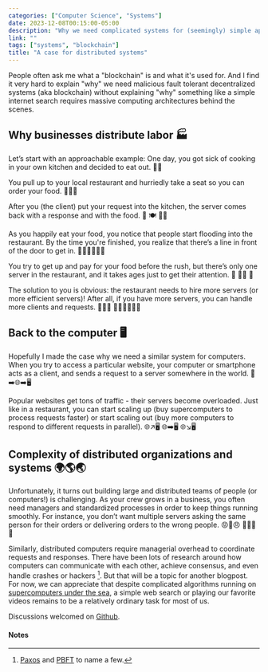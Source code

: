 ```yaml
---
categories: ["Computer Science", "Systems"]
date: 2023-12-08T00:15:00-05:00
description: "Why we need complicated systems for (seemingly) simple apps"
link: ""
tags: ["systems", "blockchain"]
title: "A case for distributed systems"
---
```


People often ask me what a "blockchain" is and what it's used for. And I find it very hard to explain "why" we need malicious fault tolerant decentralized systems (aka blockchain) without explaining "why" something like a simple internet search requires massive computing architectures behind the scenes.

## Why businesses distribute labor 🏭

Let’s start with an approachable example: One day, you got sick of cooking in your own kitchen and decided to eat out. 🚗💨

You pull up to your local restaurant and hurriedly take a seat so you can order your food. 🙋🧑‍🍳

After you (the client) put your request into the kitchen, the server comes back with a response and with the food. 🤤 🍽 💁🍗

As you happily eat your food, you notice that people start flooding into the restaurant. By the time you're finished, you realize that there’s a line in front of the door to get in. 🚪🚶🚶‍♂️🚶‍♀️

You try to get up and pay for your food before the rush, but there’s only one server in the restaurant, and it takes ages just to get their attention. 🙋 🏃💨 🥺

The solution to you is obvious: the restaurant needs to hire more servers (or more efficient servers)! After all, if you have more servers, you can handle more clients and requests. 🤤🤤🤤 💁🍗💁🍗💁🍗

## Back to the computer 🖥️

Hopefully I made the case why we need a similar system for computers. When you try to access a particular website, your computer or smartphone acts as a client, and sends a request to a server somewhere in the world. 📱➡️🌐➡️🖥️

Popular websites get tons of traffic - their servers become overloaded. Just like in a restaurant, you can start scaling up (buy supercomputers to process requests faster) or start scaling out (buy more computers to respond to different requests in parallel). 🌐↗️🖥️ 🌐➡️🖥️ 🌐↘️🖥️

## Complexity of distributed organizations and systems 🌍🌎🌏

Unfortunately, it turns out building large and distributed teams of people (or computers!) is challenging. As your crew grows in a business, you often need managers and standardized processes in order to keep things running smoothly. For instance, you don’t want multiple servers asking the same person for their orders or delivering orders to the wrong people. 😡🤬😠 🏃💨🏃💨

Similarly, distributed computers require managerial overhead to coordinate requests and responses. There have been lots of research around how computers can communicate with each other, achieve consensus, and even handle crashes or hackers [^1]. But that will be a topic for another blogpost. For now, we can appreciate that despite complicated algorithms running on [supercomputers under the sea](https://news.microsoft.com/source/features/sustainability/project-natick-underwater-datacenter/), a simple web search or playing our favorite videos remains to be a relatively ordinary task for most of us.

Discussions welcomed on [Github](https://github.com/andrewjeminchoi/ajchoi.xyz/issues/new/choose).

#### Notes

[^1]: [Paxos](https://lamport.azurewebsites.net/pubs/lamport-paxos.pdf) and [PBFT](http://pmg.csail.mit.edu/papers/osdi99.pdf) to name a few.
